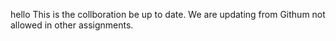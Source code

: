 hello
This is the collboration be up to date.   We are updating from Githum not allowed in other assignments. 
